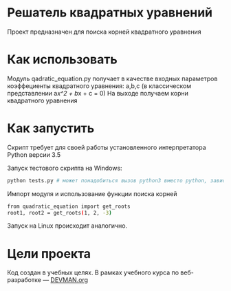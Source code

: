 # Решатель квадратных уравнений

Проект предназначен для поиска корней квадратного уравнения

# Как использовать

Модуль qadratic_equation.py получает в качестве входных параметров коэффециенты квадратного уравнения: a,b,c
(в классическом представлении a*x^2 + b*x + c = 0)
На выходе получаем корни квадратного уравнения

# Как запустить

Скрипт требует для своей работы установленного интерпретатора Python версии 3.5

Запуск тестового скрипта на Windows:

```bash
python tests.py # может понадобиться вызов python3 вместо python, зависит от настроек операционной системы
```
Импорт модуля и использование функции поиска корней

```bash
from quadratic_equation import get_roots
root1, root2 = get_roots(1, 2, -3)
```

Запуск на Linux происходит аналогично.

# Цели проекта

Код создан в учебных целях. В рамках учебного курса по веб-разработке ― [DEVMAN.org](https://devman.org)
